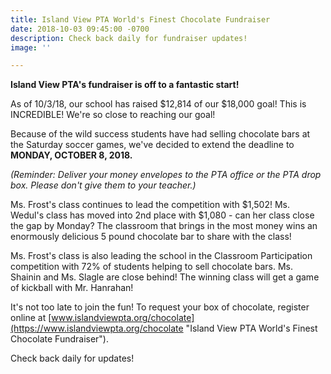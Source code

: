 ```yaml
---
title: Island View PTA World's Finest Chocolate Fundraiser
date: 2018-10-03 09:45:00 -0700
description: Check back daily for fundraiser updates!
image: ''

---
```

**Island View PTA's fundraiser is off to a fantastic start!**

As of 10/3/18, our school has raised $12,814 of our $18,000 goal! This is INCREDIBLE! We're so close to reaching our goal!

Because of the wild success students have had selling chocolate bars at the Saturday soccer games, we've decided to extend the deadline to **MONDAY, OCTOBER 8, 2018.**

_(Reminder: Deliver your money envelopes to the PTA office or the PTA drop box. Please don't give them to your teacher.)_

Ms. Frost's class continues to lead the competition with $1,502! Ms. Wedul's class has moved into 2nd place with $1,080 - can her class close the gap by Monday? The classroom that brings in the most money wins an enormously delicious 5 pound chocolate bar to share with the class!

Ms. Frost's class is also leading the school in the Classroom Participation competition with 72% of students helping to sell chocolate bars. Ms. Shainin and Ms. Slagle are close behind! The winning class will get a game of kickball with Mr. Hanrahan!

It's not too late to join the fun! To request your box of chocolate, register online at [www.islandviewpta.org/chocolate](https://www.islandviewpta.org/chocolate "Island View PTA World's Finest Chocolate Fundraiser").

Check back daily for updates!